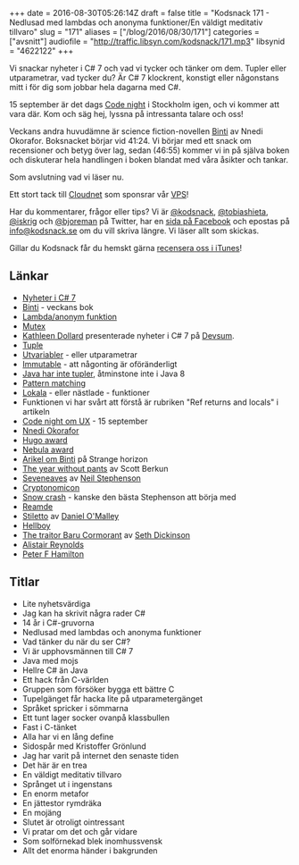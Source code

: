 +++
date = 2016-08-30T05:26:14Z
draft = false
title = "Kodsnack 171 - Nedlusad med lambdas och anonyma funktioner/En väldigt meditativ tillvaro"
slug = "171"
aliases = ["/blog/2016/08/30/171"]
categories = ["avsnitt"]
audiofile = "http://traffic.libsyn.com/kodsnack/171.mp3"
libsynid = "4622122"
+++

Vi snackar nyheter i C# 7 och vad vi tycker och tänker om dem. Tupler eller utparametrar, vad tycker du? Är C# 7 klockrent, konstigt eller någonstans mitt i för dig som jobbar hela dagarna med C#.

15 september är det dags [Code night](http://techworld.event.idg.se/event/codenight6/) i Stockholm igen, och vi kommer att vara där. Kom och säg hej, lyssna på intressanta talare och oss!

Veckans andra huvudämne är science fiction-novellen [Binti](http://www.tor.com/2015/08/17/excerpts-binti-nnedi-okorafor/) av Nnedi Okorafor. Boksnacket börjar vid 41:24. Vi börjar med ett snack om recensioner och betyg över lag, sedan (46:55) kommer vi in på själva boken och diskuterar hela handlingen i boken blandat med våra åsikter och tankar.

Som avslutning vad vi läser nu.

Ett stort tack till [Cloudnet](http://www.cloudnet.se) som sponsrar vår [VPS](http://en.wikipedia.org/wiki/Virtual_private_server)!

Har du kommentarer, frågor eller tips? Vi är [@kodsnack](https://www.twitter.com/kodsnack), [@tobiashieta](https://www.twitter.com/tobiashieta), [@iskrig](https://www.twitter.com/iskrig) och [@bjoreman](https://www.twitter.com/bjoreman) på Twitter, har en [sida på Facebook](https://www.facebook.com/kodsnack) och epostas på [info@kodsnack.se](mailto:info@kodsnack.se) om du vill skriva längre. Vi läser allt som skickas.

Gillar du Kodsnack får du hemskt gärna [recensera oss i iTunes](http://itunes.apple.com/se/podcast/kodsnack/id561631498?l=en)!

## Länkar ##
* [Nyheter i C# 7](https://blogs.msdn.microsoft.com/dotnet/2016/08/24/whats-new-in-csharp-7-0/)
* [Binti](http://www.tor.com/2015/08/17/excerpts-binti-nnedi-okorafor/) - veckans bok
* [Lambda/anonym funktion](https://en.wikipedia.org/wiki/Anonymous_function)
* [Mutex](https://en.wikipedia.org/wiki/Mutual_exclusion)
* [Kathleen Dollard](http://www.devsum.se/speaker/kathleen-dollard/) presenterade nyheter i C# 7 på [Devsum](http://www.devsum.se/). 
* [Tuple](https://en.wikipedia.org/wiki/Tuple)
* [Utvariabler](https://en.wikipedia.org/wiki/Parameter_%28computer_programming%29#Parameters_and_arguments) - eller utparametrar
* [Immutable](https://en.wikipedia.org/wiki/Immutable_object) - att någonting är oföränderligt
* [Java har inte tupler](http://stackoverflow.com/questions/24328679/does-java-se-8-have-pairs-or-tuples), åtminstone inte i Java 8
* [Pattern matching](https://en.wikipedia.org/wiki/Pattern_matching)
* [Lokala](https://en.wikipedia.org/wiki/Nested_function) - eller nästlade - funktioner
* Funktionen vi har svårt att förstå är rubriken "Ref returns and locals" i artikeln
* [Code night om UX](http://techworld.event.idg.se/event/codenight6/) - 15 september
* [Nnedi Okorafor](https://en.wikipedia.org/wiki/Nnedi_Okorafor)
* [Hugo award](https://en.wikipedia.org/wiki/Hugo_Award)
* [Nebula award](https://en.wikipedia.org/wiki/Nebula_Award)
* [Arikel om Binti](http://www.strangehorizons.com/reviews/2016/03/binti_by_nnedi_.shtml) på Strange horizon
* [The year without pants](http://scottberkun.com/yearwithoutpants/) av Scott Berkun
* [Seveneaves](https://en.wikipedia.org/wiki/Seveneves) av [Neil Stephenson](https://en.wikipedia.org/wiki/Neal_Stephenson)
* [Cryptonomicon](https://en.wikipedia.org/wiki/Cryptonomicon)
* [Snow crash](https://en.wikipedia.org/wiki/Snow_Crash) - kanske den bästa Stephenson att börja med
* [Reamde](https://en.wikipedia.org/wiki/Reamde)
* [Stiletto](http://www.goodreads.com/book/show/25695756-stiletto) av [Daniel O'Malley](http://www.rookfiles.com/)
* [Hellboy](https://en.wikipedia.org/wiki/Hellboy)
* [The traitor Baru Cormorant](https://en.wikipedia.org/wiki/The_Traitor_Baru_Cormorant) av [Seth Dickinson](https://en.wikipedia.org/wiki/Seth_Dickinson)
* [Alistair Reynolds](https://en.wikipedia.org/wiki/Alastair_Reynolds)
* [Peter F Hamilton](https://en.wikipedia.org/wiki/Peter_F._Hamilton)

## Titlar ##
* Lite nyhetsvärdiga
* Jag kan ha skrivit några rader C#
* 14 år i C#-gruvorna
* Nedlusad med lambdas och anonyma funktioner
* Vad tänker du när du ser C#?
* Vi är upphovsmännen till C# 7
* Java med mojs
* Hellre C# än Java
* Ett hack från C-världen
* Gruppen som försöker bygga ett bättre C
* Tupelgänget får hacka lite på utparametergänget
* Språket spricker i sömmarna
* Ett tunt lager socker ovanpå klassbullen
* Fast i C-tänket
* Alla har vi en lång define
* Sidospår med Kristoffer Grönlund
* Jag har varit på internet den senaste tiden
* Det här är en trea
* En väldigt meditativ tillvaro
* Språnget ut i ingenstans
* En enorm metafor
* En jättestor rymdräka
* En mojäng
* Slutet är otroligt ointressant
* Vi pratar om det och går vidare
* Som solförnekad blek inomhussvensk
* Allt det enorma händer i bakgrunden